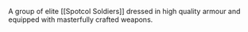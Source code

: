 A group of elite [[Spotcol Soldiers]] dressed in high quality armour and equipped with masterfully crafted weapons.